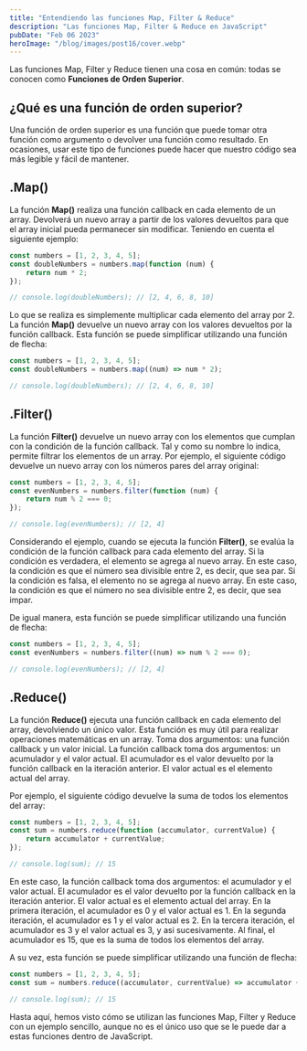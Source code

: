 ```yaml
---
title: "Entendiendo las funciones Map, Filter & Reduce"
description: "Las funciones Map, Filter & Reduce en JavaScript"
pubDate: "Feb 06 2023"
heroImage: "/blog/images/post16/cover.webp"
---
```


Las funciones Map, Filter y Reduce tienen una cosa en común: todas se conocen como **Funciones de Orden Superior**.

## ¿Qué es una función de orden superior?

Una función de orden superior es una función que puede tomar otra función como argumento o devolver una función como resultado. En ocasiones, usar este tipo de funciones puede hacer que nuestro código sea más legible y fácil de mantener.

## .Map()

La función **Map()** realiza una función callback en cada elemento de un array. Devolverá un nuevo array a partir de los valores devueltos para que el array inicial pueda permanecer sin modificar. Teniendo en cuenta el siguiente ejemplo:

```js
const numbers = [1, 2, 3, 4, 5];
const doubleNumbers = numbers.map(function (num) {
	return num * 2;
});

// console.log(doubleNumbers); // [2, 4, 6, 8, 10]
```

Lo que se realiza es simplemente multiplicar cada elemento del array por 2. La función **Map()** devuelve un nuevo array con los valores devueltos por la función callback. Esta función se puede simplificar utilizando una función de flecha:

```js
const numbers = [1, 2, 3, 4, 5];
const doubleNumbers = numbers.map((num) => num * 2);

// console.log(doubleNumbers); // [2, 4, 6, 8, 10]
```

## .Filter()

La función **Filter()** devuelve un nuevo array con los elementos que cumplan con la condición de la función callback. Tal y como su nombre lo indica, permite filtrar los elementos de un array. Por ejemplo, el siguiente código devuelve un nuevo array con los números pares del array original:

```js
const numbers = [1, 2, 3, 4, 5];
const evenNumbers = numbers.filter(function (num) {
	return num % 2 === 0;
});

// console.log(evenNumbers); // [2, 4]
```

Considerando el ejemplo, cuando se ejecuta la función **Filter()**, se evalúa la condición de la función callback para cada elemento del array. Si la condición es verdadera, el elemento se agrega al nuevo array. En este caso, la condición es que el número sea divisible entre 2, es decir, que sea par. Si la condición es falsa, el elemento no se agrega al nuevo array. En este caso, la condición es que el número no sea divisible entre 2, es decir, que sea impar.

De igual manera, esta función se puede simplificar utilizando una función de flecha:

```js
const numbers = [1, 2, 3, 4, 5];
const evenNumbers = numbers.filter((num) => num % 2 === 0);

// console.log(evenNumbers); // [2, 4]
```

## .Reduce()

La función **Reduce()** ejecuta una función callback en cada elemento del array, devolviendo un único valor. Esta función es muy útil para realizar operaciones matemáticas en un array. Toma dos argumentos: una función callback y un valor inicial. La función callback toma dos argumentos: un acumulador y el valor actual. El acumulador es el valor devuelto por la función callback en la iteración anterior. El valor actual es el elemento actual del array.

Por ejemplo, el siguiente código devuelve la suma de todos los elementos del array:

```js
const numbers = [1, 2, 3, 4, 5];
const sum = numbers.reduce(function (accumulator, currentValue) {
	return accumulator + currentValue;
});

// console.log(sum); // 15
```

En este caso, la función callback toma dos argumentos: el acumulador y el valor actual. El acumulador es el valor devuelto por la función callback en la iteración anterior. El valor actual es el elemento actual del array. En la primera iteración, el acumulador es 0 y el valor actual es 1. En la segunda iteración, el acumulador es 1 y el valor actual es 2. En la tercera iteración, el acumulador es 3 y el valor actual es 3, y asi sucesivamente. Al final, el acumulador es 15, que es la suma de todos los elementos del array.

A su vez, esta función se puede simplificar utilizando una función de flecha:

```js
const numbers = [1, 2, 3, 4, 5];
const sum = numbers.reduce((accumulator, currentValue) => accumulator + currentValue);

// console.log(sum); // 15
```

Hasta aquí, hemos visto cómo se utilizan las funciones Map, Filter y Reduce con un ejemplo sencillo, aunque no es el único uso que se le puede dar a estas funciones dentro de JavaScript.